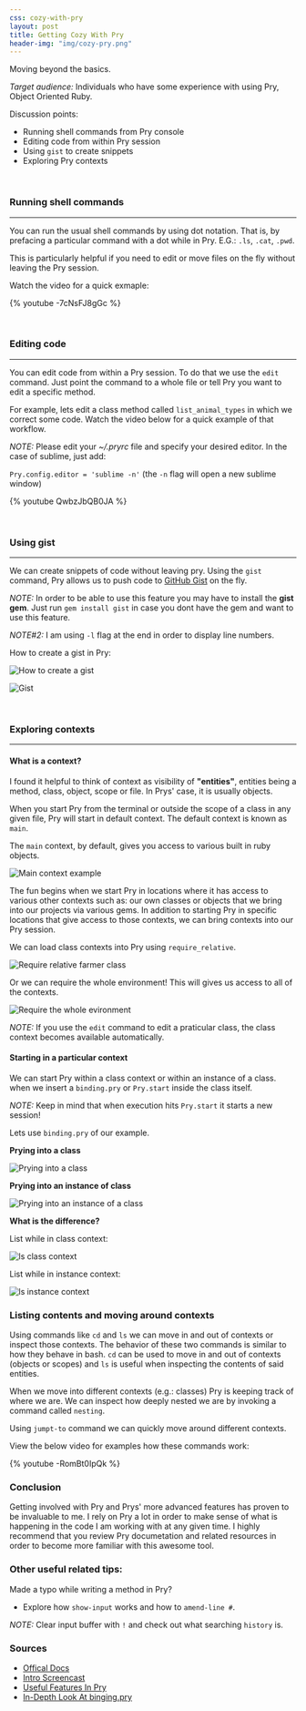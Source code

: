 ```yaml
---
css: cozy-with-pry
layout: post
title: Getting Cozy With Pry
header-img: "img/cozy-pry.png"
---
```


Moving beyond the basics.

_Target audience:_ Individuals who have some experience with using Pry, Object 
Oriented Ruby.

Discussion points:

* Running shell commands from Pry console
* Editing code from within Pry session
* Using `gist` to create snippets
* Exploring Pry contexts

<br>

### Running shell commands

----

You can run the usual shell commands by using dot notation. That is, by prefacing 
a particular command with a dot while in Pry. E.G.: `.ls`, `.cat`, `.pwd`.

This is particularly helpful if you need to edit or move files on the fly without
leaving the Pry session.

Watch the video for a quick exmaple:

{% youtube -7cNsFJ8gGc %}

<br>

### Editing code

----

You can edit code from within a Pry session. To do that we use the `edit` 
command. Just point the command to a whole file or tell Pry you want to edit a 
specific method.

For example, lets edit a class method called `list_animal_types` in which we 
correct some code. Watch the video below for a quick example of that workflow.

_NOTE:_ Please edit your _~/.pryrc_ file and specify your desired editor. In the
case of sublime, just add:

`Pry.config.editor = 'sublime -n'` (the `-n` flag will open a new sublime window)

{% youtube QwbzJbQB0JA %}

<br>

### Using gist

----

We can create snippets of code without leaving pry. Using the `gist` command,
Pry allows us to push code to [GitHub Gist](https://gist.github.com/) on the fly.

_NOTE:_ In order to be able to use this feature you may have to install the 
**gist gem**. Just run `gem install gist` in case you dont have the gem and 
want to use this feature.

_NOTE#2:_ I am using `-l` flag at the end in order to display line numbers.

How to create a gist in Pry:

![How to create a gist](http://i.imgur.com/olvVRct.png)

![Gist](http://i.imgur.com/CS2A2uF.png)

<br>

### Exploring contexts

----

#### What is a context? 

I found it helpful to think of context as visibility of **"entities"**,
entities being a method, class, object, scope or file. In Prys' case, 
it is usually objects.

When you start Pry from the terminal or outside the scope of a class in any given 
file, Pry will start in default context. The default context is known as `main`.

The `main` context, by default, gives you access to various built in ruby objects.

![Main context example](http://i.imgur.com/wYpsHZM.png)

The fun begins when we start Pry in locations where it has access to various 
other contexts such as: our own classes or objects that we bring into our 
projects via various gems. In addition to starting Pry in specific locations 
that give access to those contexts, we can bring contexts into our Pry session.

We can load class contexts into Pry using `require_relative`.

![Require relative farmer class](http://i.imgur.com/tOhz8eH.png)

Or we can require the whole environment! This will gives us access to all of 
the contexts.

![Require the whole evironment](http://i.imgur.com/aYnCgvh.png)

_NOTE:_ If you use the `edit` command to edit a praticular class, the class 
context becomes available automatically.

#### Starting in a particular context

We can start Pry within a class context or within an instance of a class. when 
we insert a `binding.pry` or `Pry.start` inside the class itself.

_NOTE:_ Keep in mind that when execution hits `Pry.start` it starts a new session!

Lets use `binding.pry` of our example.

**Prying into a class**

![Prying into a class](http://i.imgur.com/9faPp6h.png)

**Prying into an instance of class**

![Prying into an instance of a class](http://i.imgur.com/hnBaNBI.png)

**What is the difference?**

List while in class context:

![ls class context](http://i.imgur.com/LMmfi89.png)

List while in instance context:

![ls instance context](http://i.imgur.com/3Ouci1U.png)

### Listing contents and moving around contexts

Using commands like `cd` and `ls` we can move in and out of contexts or inspect 
those contexts. The behavior of these two commands is similar to how they behave
in bash. `cd` can be used to move in and out of contexts (objects or scopes) and 
`ls` is useful when inspecting the contents of said entities.

When we move into different contexts (e.g.: classes) Pry is keeping track of 
where we are. We can inspect how deeply nested we are by invoking a command 
called `nesting`.

Using `jumpt-to` command we can quickly move around different contexts.

View the below video for examples how these commands work:

{% youtube -RomBt0IpQk %}

### Conclusion

Getting involved with Pry and Prys' more advanced features has proven to be 
invaluable to me. I rely on Pry a lot in order to make sense of what is happening
in the code I am working with at any given time. I highly recommend that you review 
Pry documetation and related resources in order to become more familiar with 
this awesome tool.


### Other useful related tips:

Made a typo while writing a method in Pry?

* Explore how `show-input` works and how to `amend-line #`.

_NOTE:_ Clear input buffer with `!` and check out what searching `history` is.

### Sources

* [Offical Docs](https://github.com/pry/pry/wiki)
* [Intro Screencast](http://vimeo.com/26391171)
* [Useful Features In Pry](http://www.bignerdranch.com/blog/my-top-5-pry-features/)
* [In-Depth Look At binging.pry](http://kyrylo.hatenablog.com/entry/2013/05/29/so-what-is-binding-pry-exactly)
